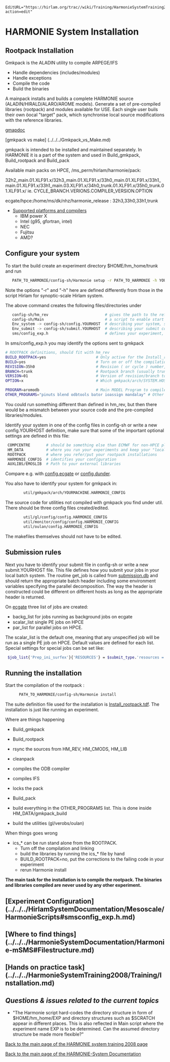 ```@meta
EditURL="https://hirlam.org/trac//wiki/Training/HarmonieSystemTraining2008/Lecture/Installation?action=edit"
```

# HARMONIE System Installation

## Rootpack Installation

Gmkpack is the ALADIN utility to compile ARPEGE/IFS

 - Handle dependencies (includes/modules)
 - Handle exceptions
 - Compile the code
 - Build the binaries

A mainpack installs and builds a complete HARMONIE source (ALADIN/HIRALD/ALARO/AROME models). Generate a set of pre-compiled libraries (rootpack) and modules available for USE. 
Each single user buils their own  öocal "target" pack, which synchronise local source modifications with the reference libraries.  

[gmapdoc](http://www.cnrm.meteo.fr/gmapdoc/spip.php?page=recherche&recherche=gmkpack)

[gmkpack vs make] (../../../Gmkpack_vs_Make.md)


gmkpack is intended to be installed and maintained separately. In HARMONIE it is a part of the system and used in Build_gmkpack, Build_rootpack and Build_pack

Available main packs on HPCE, /ms_perm/hirlam/harmonie/pack:

32h2_main.01.XLF91.x/32h3_main.01.XLF91.x/33h0_main.01.XLF91.x/33h1_main.01.XLF91.x/33h1_main.03.XLF91.x/34h0_trunk.01.XLF91.x/35h0_trunk.01.XLF91.x/
ie. CYCLE_BRANCH.VERIONS.COMPILER_VERSION.OPTION

ecgate/hpce:/home/ms/dk/nhz/harmonie_release : 32h3,33h0,33h1,trunk

 * [Supported platforms and compilers](https://hirlam.org/trac/browser/trunk/harmonie/util/gmkpack/arch)
    - IBM power X
    - Intel (g95, gfortran, intel)
    - NEC
    - Fujitsu
    - AMD?


## Configure your system

To start the build create an experiment directory $HOME/hm_home/trunk and run

```bash
   PATH_TO_HARMONIE/config-sh/Harmonie setup -r PATH_TO_HARMONIE -h YOURHOST
```

Note the options "-r" and "-h" here are defined differently from those in the script Hirlam for synoptic-scale Hirlam system.

The above command creates the following files/directories under
```bash
   config-sh/hm_rev                         # gives the path to the reference installation, similar to hl_rev in synoptic-Hirlam
   config-sh/Main                           # a script to enable start Harmonie, similar to Start in synoptic-Hirlam
   Env_system -> config-sh/config.YOURHOST  # describing your system, similar to Env_system in synoptic-Hirlam
   Env_submit -> config-sh/submit.YOURHOST  # describing your submit commands, comparable to submission.db in synoptic-Hirlam
   sms/config_exp.h                         # defines your experiment, comparable to Env_expdesc in synoptic-Hirlam
```


In sms/config_exp.h you may identify the options sent to gmkpack

```bash
# ROOTPACK definitions, should fit with hm_rev
BUILD_ROOTPACK=yes                      # Only active for the Install_rootpack playfile, (yes|no)
BUILD=yes                               # Turn on or off the compilation and binary build (yes|no)
REVISION=35h0                           # Revision ( or cycle ) number, has to be set even for the trunk!
BRANCH=trunk                            # Rootpack branch (usually trunk|main)
VERSION=01                              # Version of revision/branch to use
OPTION=x                                # Which gmkpack/arch/SYSTEM.HOST.OPTION file to use

PROGRAM=aromodb                         # Main MODEL Program to compile gmkpack
OTHER_PROGRAMS="pinuts blend odbtools bator ioassign mandalay" # Other things to compile with gmkpack
```

You could run something different than defined in hm_rev, but then there would be a mismatch between your source code and the pre-compiled libraries/modules.


Identify your system in one of the config files in config-sh or write a new config.YOURHOST definition, make sure that some of the important optional settings are defined in this file:
```bash
 COMPCENTRE       # should be something else than ECMWF for non-HPCE platform
 HM_DATA          # where you run your experiments and keep your "local" binaries
 ROOTPACK         # where you refer/put your rootpack installations
 HARMONIE_CONFIG  # identifies your configuration
 AUXLIBS/EMOSLIB  # Path to your external libraries
```

Compare e.g. with [config.ecgate](https://hirlam.org/trac/browser/trunk/harmonie/config-sh/config.ecgate) or [config.dunder](https://hirlam.org/trac/browser/trunk/harmonie/config-sh/config.dunder).

You also have to identify your system for gmkpack in:

```bash
        util/gmkpack/arch/YOURMACHINE.HARMONIE_CONFIG
```


The source code for utilities not compiled with gmkpack you find under util. There should be three config files created/edited.

```bash
        util/gl/config/config.HARMONIE_CONFIG
        util/monitor/config/config.HARMONIE_CONFIG
        util/oulan/config.HARMONIE_CONFIG
```

The makefiles themselves should not have to be edited.


## Submission rules

Next you have to identify your submit file in config-sh or write a new submit.YOURHOST file. This file defines how you submit your jobs in your local batch system. 
The routine get_job is called from [submission.db](https://hirlam.org/trac/browser/trunk/harmonie/scr/submission.db) and should return the appropriate batch header including some environment variables specifying the parallel decomposition. The way the header is constructed could be different on different hosts as long as the appropriate header is returned.

On [ecgate](https://hirlam.org/trac/browser/trunk/harmonie/config-sh/submit.ecgate) three list of jobs are created:
 * backg_list for jobs running as background jobs on ecgate
 * scalar_list single PE jobs on HPCE
 * par_list for parallel jobs on HPCE.

The scalar_list is the default one, meaning that any unspecified job will be run as a single PE job on HPCE. Default values are defined for each list. Special settings for special jobs can be set like:

```bash
 $job_list{'Prep_ini_surfex'}{'RESOURCES'} = $submit_type.'resources = ConsumableCPUs(1) ConsumableMemory(6000 MB)' ;
```



## Running the installation

Start the compilation of the rootpack :
```bash
      PATH_TO_HARMONIE/config-sh/Harmonie install
```

The suite definition file used for the installation is 
[Install_rootpack.tdf](https://hirlam.org/trac/browser/trunk/harmonie/msms/Install_rootpack.tdf). The installation is just like running an experiment.

Where are things happening

- Build_gmkpack 
- Build_rootpack
 - rsync the sources from HM_REV, HM_CMODS, HM_LIB
 - cleanpack
 - compiles the ODB compiler
 - compiles IFS
 - locks the pack

- Build_pack
 - build everything in the OTHER_PROGRAMS list. This is done inside HM_DATA/gmkpack_build
 - build the utilities (gl/verobs/oulan)

When things goes wrong

 - ics_* can be run stand alone from the ROOTPACK. 
   - Turn off the compilation and linking
   - build the libraries by running the ics_* file by hand
   - BUILD_ROOTPACK=no, put the corrections to the failing code in your experiment
   - rerun Harmonie install


**The main task for the installation is to compile the rootpack. The binaries and libraries compiled are never used by any other experiment.**

## [Experiment Configuration] (../../../HirlamSystemDocumentation/Mesoscale/HarmonieScripts#smsconfig_exp.h.md)

## [Where to find things] (../../../HarmonieSystemDocumentation/Harmonie-mSMS#Filestructure.md)

## [Hands on practice task] (../../../HarmonieSystemTraining2008/Training/Installation.md)

## *Questions & issues related to the current topics* 
 * "The Harmonie script hard-codes the directory structure in form of $HOME/hm_home/EXP and directory structures such as $SCRATCH appear in different places. This is also reflected in Main script where the experiment name EXP is to be determined. Can the assumed directory structure be made more flexible?"

[ Back to the main page of the HARMONIE system training 2008 page](https://hirlam.org/trac/wiki/HarmonieSystemTraining2008)

[Back to the main page of the HARMONIE-System Documentation](https://hirlam.org/trac/wiki/HarmonieSystemDocumentation)